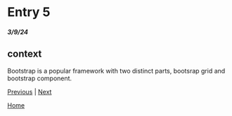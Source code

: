 # Entry 5
##### 3/9/24

## context
Bootstrap is a popular framework with two distinct parts, bootsrap grid and bootstrap component. 









[Previous](entry04.md) | [Next](entry06.md)

[Home](../README.md)
